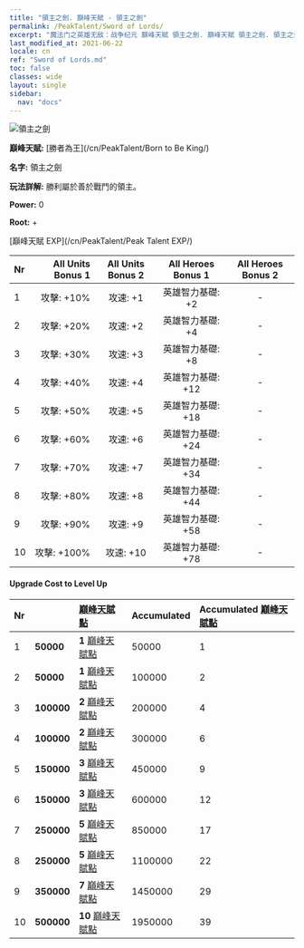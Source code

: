 ```yaml
---
title: "領主之劍. 巔峰天賦 - 領主之劍"
permalink: /PeakTalent/Sword of Lords/
excerpt: "魔法门之英雄无敌：战争纪元 巔峰天賦 領主之劍. 巔峰天賦 領主之劍. 領主之劍"
last_modified_at: 2021-06-22
locale: cn
ref: "Sword of Lords.md"
toc: false
classes: wide
layout: single
sidebar:
  nav: "docs"
---
```


  ![領主之劍](/images/pt/talent_4301.png)

  **巔峰天賦:** [勝者為王](/cn/PeakTalent/Born to Be King/)

  **名字:** 領主之劍

  **玩法詳解:** 勝利屬於善於戰鬥的領主。

  **Power:** 0

  **Root:** +

  [巔峰天賦 EXP](/cn/PeakTalent/Peak Talent EXP/)

  | Nr | All Units Bonus 1 | All Units Bonus 2 | All Heroes Bonus 1 | All Heroes Bonus 2 |
  |:---|--------------:|:-------------:|:-------------:|:-------------:|
  | 1 | 攻擊: +10% | 攻速: +1 | 英雄智力基礎: +2 | - |
  | 2 | 攻擊: +20% | 攻速: +2 | 英雄智力基礎: +4 | - |
  | 3 | 攻擊: +30% | 攻速: +3 | 英雄智力基礎: +8 | - |
  | 4 | 攻擊: +40% | 攻速: +4 | 英雄智力基礎: +12 | - |
  | 5 | 攻擊: +50% | 攻速: +5 | 英雄智力基礎: +18 | - |
  | 6 | 攻擊: +60% | 攻速: +6 | 英雄智力基礎: +24 | - |
  | 7 | 攻擊: +70% | 攻速: +7 | 英雄智力基礎: +34 | - |
  | 8 | 攻擊: +80% | 攻速: +8 | 英雄智力基礎: +44 | - |
  | 9 | 攻擊: +90% | 攻速: +9 | 英雄智力基礎: +58 | - |
  | 10 | 攻擊: +100% | 攻速: +10 | 英雄智力基礎: +78 | - |


#### Upgrade Cost to Level Up

  | Nr | <i class="fas fa-coins"/> | [巔峰天賦點](/cn/Items/con_934/) | Accumulated <i class="fas fa-coins"/> | Accumulated [巔峰天賦點](/cn/Items/con_934/) |
  |:---|:--------------|:-------------|:-------------|:-------------|
  | 1 | **50000** | **1** [巔峰天賦點](/cn/Items/con_934/) | 50000 | 1 |
  | 2 | **50000** | **1** [巔峰天賦點](/cn/Items/con_934/) | 100000 | 2 |
  | 3 | **100000** | **2** [巔峰天賦點](/cn/Items/con_934/) | 200000 | 4 |
  | 4 | **100000** | **2** [巔峰天賦點](/cn/Items/con_934/) | 300000 | 6 |
  | 5 | **150000** | **3** [巔峰天賦點](/cn/Items/con_934/) | 450000 | 9 |
  | 6 | **150000** | **3** [巔峰天賦點](/cn/Items/con_934/) | 600000 | 12 |
  | 7 | **250000** | **5** [巔峰天賦點](/cn/Items/con_934/) | 850000 | 17 |
  | 8 | **250000** | **5** [巔峰天賦點](/cn/Items/con_934/) | 1100000 | 22 |
  | 9 | **350000** | **7** [巔峰天賦點](/cn/Items/con_934/) | 1450000 | 29 |
  | 10 | **500000** | **10** [巔峰天賦點](/cn/Items/con_934/) | 1950000 | 39 |
